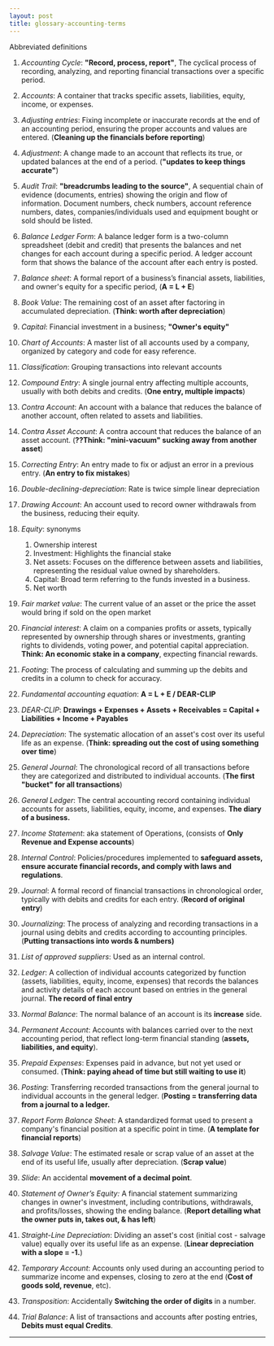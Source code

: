 ```yaml
---
layout: post
title: glossary-accounting-terms
---
```


Abbreviated definitions  

1. *Accounting Cycle*: **"Record, process, report"**, The cyclical process of recording, analyzing, and reporting financial transactions over a specific period.

1. *Accounts*: A container that tracks specific assets, liabilities, equity, income, or expenses.

2. *Adjusting entries*: Fixing incomplete or inaccurate records at the end of an accounting period, ensuring the proper accounts and values are entered. (**Cleaning up the financials before reporting**)

3. *Adjustment*: A change made to an account that reflects its true, or updated balances at the end of a period. (**"updates to keep things accurate"**)

4. *Audit Trail*: **"breadcrumbs leading to the source"**, A sequential chain of evidence (documents, entries) showing the origin and flow of information. Document numbers, check numbers, account reference numbers, dates, companies/individuals used and equipment bought or sold should be listed. 

5. *Balance Ledger Form*: A balance ledger form is a two-column spreadsheet (debit and credit) that presents the balances and net changes for each account during a specific period. A ledger account form that shows the balance of the account after each entry is posted.

6. *Balance sheet*: A formal report of a business’s financial assets, liabilities, and owner's equity for a specific period, (**A = L + E**)

7. *Book Value*: The remaining cost of an asset after factoring in accumulated depreciation. (**Think: worth after depreciation**)

8.  *Capital*: Financial investment in a business; **"Owner's equity"**

9.  *Chart of Accounts*: A master list of all accounts used by a company, organized by category and code for easy reference.

10. *Classification*: Grouping transactions into relevant accounts

11. *Compound Entry*: A single journal entry affecting multiple accounts, usually with both debits and credits. (**One entry, multiple impacts**)

12. *Contra Account*: An account with a balance that reduces the balance of another account, often related to assets and liabilities.

13. *Contra Asset Account*: A contra account that reduces the balance of an asset account. (**??Think: "mini-vacuum" sucking away from another asset**)

14. *Correcting Entry*: An entry made to fix or adjust an error in a previous entry. (**An entry to fix mistakes**)

15. *Double-declining-depreciation*: Rate is twice simple linear depreciation

16. *Drawing Account*: An account used to record owner withdrawals from the business, reducing their equity.

17. *Equity*: synonyms
    1.  Ownership interest
    2.  Investment: Highlights the financial stake
    3.  Net assets: Focuses on the difference between assets and liabilities, representing the residual value owned by shareholders.
    4.  Capital: Broad term referring to the funds invested in a business.
    5.  Net worth


18. *Fair market value*: The current value of an asset or the price the asset would bring if sold on the open market
   
19. *Financial interest*: A claim on a companies profits or assets, typically represented by ownership through shares or investments, granting rights to dividends, voting power, and potential capital appreciation. **Think: An economic stake in a company**, expecting financial rewards.

20. *Footing*: The process of calculating and summing up the debits and credits in a column to check for accuracy.

21. *Fundamental accounting equation*: **A = L + E / DEAR-CLIP**

22. *DEAR-CLIP*: **Drawings + Expenses + Assets + Receivables = Capital + Liabilities + Income + Payables**

23. *Depreciation*: The systematic allocation of an asset's cost over its useful life as an expense. (**Think: spreading out the cost of using something over time**)

24. *General Journal*: The chronological record of all transactions before they are categorized and distributed to individual accounts. (**The first "bucket" for all transactions**)

25. *General Ledger*: The central accounting record containing individual accounts for assets, liabilities, equity, income, and expenses. **The diary of a business.**
    
26. *Income Statement*: aka statement of Operations, (consists of **Only Revenue and Expense accounts**)

27. *Internal Control*: Policies/procedures implemented to **safeguard assets, ensure accurate financial records, and comply with laws and regulations**.
   
28. *Journal*: A formal record of financial transactions in chronological order, typically with debits and credits for each entry. (**Record of original entry**)

29. *Journalizing*: The process of analyzing and recording transactions in a journal using debits and credits according to accounting principles. (**Putting transactions into words & numbers)**
    
30. *List of approved suppliers*: Used as an internal control.

31. *Ledger*: A collection of individual accounts categorized by function (assets, liabilities, equity, income, expenses) that records the balances and activity details of each account based on entries in the general journal. **The record of final entry**
    
32. *Normal Balance*: The normal balance of an account is its **increase** side.

33. *Permanent Account*: Accounts with balances carried over to the next accounting period, that reflect long-term financial standing (**assets, liabilities, and equity**).

34. *Prepaid Expenses*: Expenses paid in advance, but not yet used or consumed. (**Think: paying ahead of time but still waiting to use it**)

35. *Posting*: Transferring recorded transactions from the general journal to individual accounts in the general ledger. (**Posting = transferring data from a journal to a ledger.**

36. *Report Form Balance Sheet*: A standardized format used to present a company's financial position at a specific point in time. (**A template for financial reports**)

37. *Salvage Value*: The estimated resale or scrap value of an asset at the end of its useful life, usually after depreciation. (**Scrap value**)

38. *Slide*: An accidental **movement of a decimal point**.

39. *Statement of Owner’s Equity:* A financial statement summarizing changes in owner's investment, including contributions, withdrawals, and profits/losses, showing the ending balance. (**Report detailing what the owner puts in, takes out, & has left**)

40. *Straight-Line Depreciation*: Dividing an asset's cost (initial cost - salvage value) equally over its useful life as an expense. (**Linear depreciation with a slope = -1.**)

41. *Temporary Account*: Accounts only used during an accounting period to summarize income and expenses, closing to zero at the end (**Cost of goods sold, revenue**, etc). 

42. *Transposition*: Accidentally **Switching the order of digits** in a number.

43. *Trial Balance*: A list of transactions and accounts after posting entries, **Debits must equal Credits**. 

---

